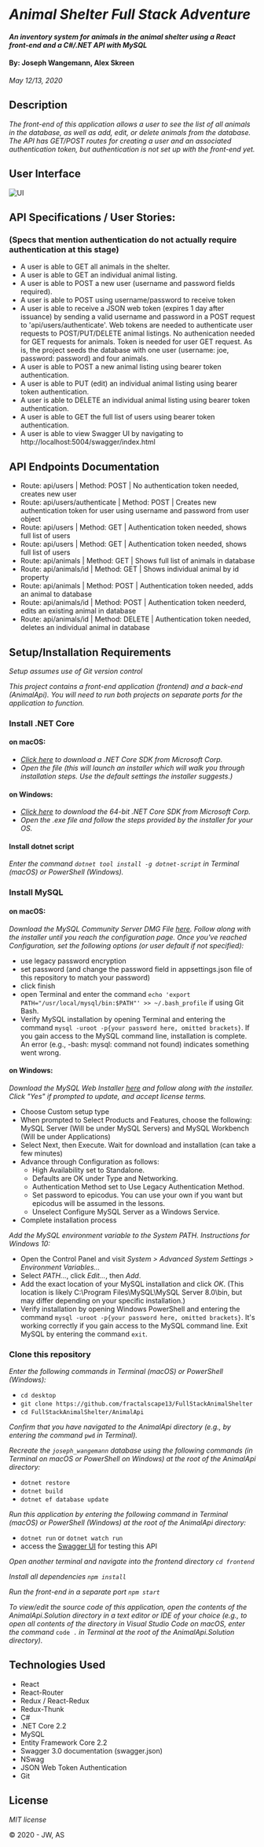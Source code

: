 # _Animal Shelter Full Stack Adventure_

#### _An inventory system for animals in the animal shelter using a React front-end and a C#/.NET API with MySQL_

#### By: **Joseph Wangemann, Alex Skreen** 
_May 12/13, 2020_

## Description

_The front-end of this application allows a user to see the list of all animals in the database, as well as add, edit, or delete animals from the database.  The API has GET/POST routes for creating a user and an associated authentication token, but authentication is not set up with the front-end yet._

## User Interface
![UI](./frontend/public/screenshot.png?raw=true "Screen shot")

## API Specifications / User Stories: 
### (Specs that mention authentication do not actually require authentication at this stage)
* A user is able to GET all animals in the shelter.
* A user is able to GET an individual animal listing.
* A user is able to POST a new user (username and password fields required).
* A user is able to POST using username/password to receive token
* A user is able to receive a JSON web token (expires 1 day after issuance) by sending a valid username and password in a POST request to 'api/users/authenticate'. Web tokens are needed to authenticate user requests to POST/PUT/DELETE animal listings. No authenication needed for GET requests for animals.  Token is needed for user GET request.  As is, the project seeds the database with one user (username: joe, password: password) and four animals.
* A user is able to POST a new animal listing using bearer token authentication.
* A user is able to PUT (edit) an individual animal listing using bearer token authentication.
* A user is able to DELETE an individual animal listing using bearer token authentication.
* A user is able to GET the full list of users using bearer token authentication.
* A user is able to view Swagger UI by navigating to http://localhost:5004/swagger/index.html

## API Endpoints Documentation
* Route: api/users | Method: POST | No authentication token needed, creates new user 
* Route: api/users/authenticate | Method: POST | Creates new authentication token for user using username and password from user object
* Route: api/users | Method: GET | Authentication token needed, shows full list of users
* Route: api/users | Method: GET | Authentication token needed, shows full list of users
* Route: api/animals | Method: GET | Shows full list of animals in database
* Route: api/animals/id | Method: GET | Shows individual animal by id property
* Route: api/animals | Method: POST | Authentication token needed, adds an animal to database
* Route: api/animals/id | Method: POST | Authentication token neederd, edits an existing animal in database
* Route: api/animals/id | Method: DELETE | Authentication token needed, deletes an individual animal in database


## Setup/Installation Requirements

_Setup assumes use of Git version control_

_This project contains a front-end application (frontend) and a back-end (AnimalApi).  You will need to run both projects on separate ports for the application to function._

### Install .NET Core

#### on macOS:
* _[Click here](https://dotnet.microsoft.com/download/thank-you/dotnet-sdk-2.2.106-macos-x64-installer) to download a .NET Core SDK from Microsoft Corp._
* _Open the file (this will launch an installer which will walk you through installation steps. Use the default settings the installer suggests.)_

#### on Windows:
* _[Click here](https://dotnet.microsoft.com/download/thank-you/dotnet-sdk-2.2.203-windows-x64-installer) to download the 64-bit .NET Core SDK from Microsoft Corp._
* _Open the .exe file and follow the steps provided by the installer for your OS._

#### Install dotnet script
_Enter the command ``dotnet tool install -g dotnet-script`` in Terminal (macOS) or PowerShell (Windows)._

### Install MySQL

#### on macOS:
_Download the MySQL Community Server DMG File [here](https://dev.mysql.com/downloads/file/?id=484914). Follow along with the installer until you reach the configuration page. Once you've reached Configuration, set the following options (or user default if not specified):_
* use legacy password encryption
* set password (and change the password field in appsettings.json file of this repository to match your password)
* click finish
* open Terminal and enter the command ``echo 'export PATH="/usr/local/mysql/bin:$PATH"' >> ~/.bash_profile`` if using Git Bash.
* Verify MySQL installation by opening Terminal and entering the command ``mysql -uroot -p{your password here, omitted brackets}``. If you gain access to the MySQL command line, installation is complete. An error (e.g., -bash: mysql: command not found) indicates something went wrong.

#### on Windows:
_Download the MySQL Web Installer [here](https://dev.mysql.com/downloads/file/?id=484919) and follow along with the installer. Click "Yes" if prompted to update, and accept license terms._
* Choose Custom setup type
* When prompted to Select Products and Features, choose the following: MySQL Server (Will be under MySQL Servers) and MySQL Workbench (Will be under Applications)
* Select Next, then Execute. Wait for download and installation (can take a few minutes)
* Advance through Configuration as follows:
  - High Availability set to Standalone.
  - Defaults are OK under Type and Networking.
  - Authentication Method set to Use Legacy Authentication Method.
  - Set password to epicodus. You can use your own if you want but epicodus will be assumed in the lessons.
  - Unselect Configure MySQL Server as a Windows Service.
* Complete installation process

_Add the MySQL environment variable to the System PATH. Instructions for Windows 10:_
* Open the Control Panel and visit _System > Advanced System Settings > Environment Variables..._
* Select _PATH..._, click _Edit..._, then _Add_.
* Add the exact location of your MySQL installation and click _OK_. (This location is likely C:\Program Files\MySQL\MySQL Server 8.0\bin, but may differ depending on your specific installation.)
* Verify installation by opening Windows PowerShell and entering the command ``mysql -uroot -p{your password here, omitted brackets}``. It's working correctly if you gain access to the MySQL command line. Exit MySQL by entering the command ``exit``.

### Clone this repository

_Enter the following commands in Terminal (macOS) or PowerShell (Windows):_
* ``cd desktop``
* ``git clone https://github.com/fractalscape13/FullStackAnimalShelter``
* ``cd FullStackAnimalShelter/AnimalApi``

_Confirm that you have navigated to the AnimalApi directory (e.g., by entering the command_ ``pwd`` _in Terminal)._

_Recreate the ``joseph_wangemann`` database using the following commands (in Terminal on macOS or PowerShell on Windows) at the root of the AnimalApi directory:_
* ``dotnet restore``
* ``dotnet build``
* ``dotnet ef database update``

_Run this application by entering the following command in Terminal (macOS) or PowerShell (Windows) at the root of the AnimalApi directory:_
* ``dotnet run`` or ``dotnet watch run``
* access the [Swagger UI](http://localhost:5004/swagger/index.html) for testing this API


_Open another terminal and navigate into the frontend directory ``cd frontend``_

_Install all dependencies ``npm install``_

_Run the front-end in a separate port ``npm start``_

_To view/edit the source code of this application, open the contents of the AnimalApi.Solution directory in a text editor or IDE of your choice (e.g., to open all contents of the directory in Visual Studio Code on macOS, enter the command_ ``code .`` _in Terminal at the root of the AnimalApi.Solution directory)._

## Technologies Used

* React 
* React-Router
* Redux / React-Redux
* Redux-Thunk
* C#
* .NET Core 2.2
* MySQL
* Entity Framework Core 2.2
* Swagger 3.0 documentation (swagger.json)
* NSwag
* JSON Web Token Authentication
* Git

## License

_MIT license_

&copy; 2020 - JW, AS